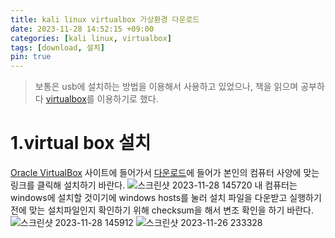 ```yaml
---
title: kali linux virtualbox 가상환경 다운로드
date: 2023-11-28 14:52:15 +09:00
categories: [kali linux, virtualbox]
tags: [download, 설치]
pin: true
---
```


>보통은 usb에 설치하는 방법을 이용해서 사용하고 있었으나, 책을 읽으며 공부하다 [virtualbox](https://www.virtualbox.org/)를 이용하기로 했다.

# 1.virtual box 설치
[Oracle VirtualBox](https://www.virtualbox.org/) 사이트에 들어가서 [다운로드](https://www.virtualbox.org/wiki/Downloads)에 들어가 본인의 컴퓨터 사양에 맞는 링크를 클릭해 설치하기 바란다.
![스크린샷 2023-11-28 145720](https://github.com/oil-lamp-cat/oil-lamp-cat.github.io/assets/103806022/0c72712d-755e-4841-80d2-39cfd1b7811e)
내 컴퓨터는 windows에 설치할 것이기에 windows hosts를 눌러 설치 파일을 다운받고 실행하기 전에 맞는 설치파일인지 확인하기 위해 checksum을 해서 변조 확인을 하기 바란다.
![스크린샷 2023-11-28 145912](https://github.com/oil-lamp-cat/oil-lamp-cat.github.io/assets/103806022/86cf8b56-24f5-4d16-958a-a1fe678b388f)
![스크린샷 2023-11-26 233328](https://github.com/oil-lamp-cat/oil-lamp-cat.github.io/assets/103806022/bc915ca7-8b42-4df6-8d29-f872acbbb8a6)
